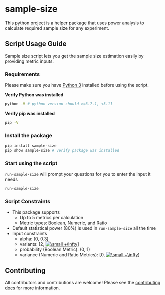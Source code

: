 # sample-size

This python project is a helper package that uses power analysis to calculate required sample size for any experiment.

## Script Usage Guide

Sample size script lets you get the sample size estimation easily by providing metric inputs.

### Requirements

Please make sure you have [Python 3](https://www.python.org/downloads/) installed before using the script.

**Verify Python was installed** 

```bash
python -V # python version should >=3.7.1, <3.11
```

**Verify pip was installed** 
```bash
pip -V 
```

### Install the package

```bash
pip install sample-size
pip show sample-size # verify package was installed
```

### Start using the script

`run-sample-size` will prompt your questions for you to enter the input it needs

```bash
run-sample-size
```

### Script Constraints
* This package supports 
  * Up to 5 metrics per calculation
  * Metric types: Boolean, Numeric, and Ratio
* Default statistical power (80%) is used in `run-sample-size` all the time
* Input constraints
  * alpha: (0, 0.3]
  * variants: [2, <a href="https://www.codecogs.com/eqnedit.php?latex=\small&space;&plus;\infty" target="_blank"><img src="https://latex.codecogs.com/svg.latex?\small&space;&plus;\infty" title="\small +\infty" /></a>]
  * probability (Boolean Metric): (0, 1)
  * variance (Numeric and Ratio Metrics): [0, <a href="https://www.codecogs.com/eqnedit.php?latex=\small&space;&plus;\infty" target="_blank"><img src="https://latex.codecogs.com/svg.latex?\small&space;&plus;\infty" title="\small +\infty" /></a>)


## Contributing

All contributors and contributions are welcome! Please see the [contributing docs](CONTRIBUTING.md) for more information.